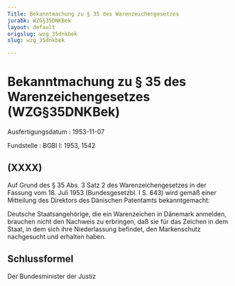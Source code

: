 ```yaml
---
Title: Bekanntmachung zu § 35 des Warenzeichengesetzes
jurabk: WZG§35DNKBek
layout: default
origslug: wzg_35dnkbek
slug: wzg_35dnkbek

---
```


# Bekanntmachung zu § 35 des Warenzeichengesetzes (WZG§35DNKBek)

Ausfertigungsdatum
:   1953-11-07

Fundstelle
:   BGBl I: 1953, 1542

## (XXXX)

Auf Grund des § 35 Abs. 3 Satz 2 des Warenzeichengesetzes in der
Fassung vom 18. Juli 1953 (Bundesgesetzbl. I S. 643) wird gemäß einer
Mitteilung des Direktors des Dänischen Patentamts bekanntgemacht:

Deutsche Staatsangehörige, die ein Warenzeichen in Dänemark anmelden,
brauchen nicht den Nachweis zu erbringen, daß sie für das Zeichen in
dem Staat, in dem sich ihre Niederlassung befindet, den Markenschutz
nachgesucht und erhalten haben.

## Schlussformel

Der Bundesminister der Justiz

